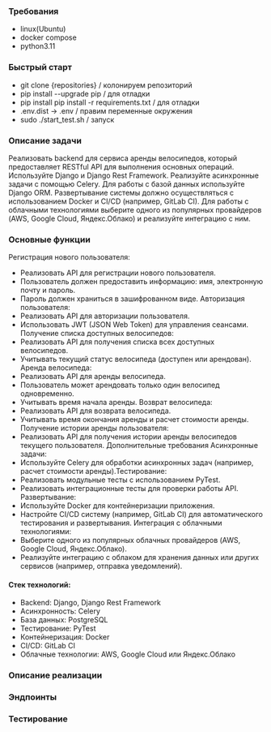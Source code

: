 ### Требования
- linux(Ubuntu)
- docker compose
- python3.11

### Быстрый старт
- git clone {repositories} / колонируем репозиторий
- pip install --upgrade pip / для отладки
- pip install pip install -r requirements.txt / для отладки
- .env.dist -> .env / правим переменные окружения
- sudo ./start_test.sh / запуск

### Описание задачи
Реализовать backend для сервиса аренды велосипедов, который предоставляет RESTful API
для выполнения основных операций.
Используйте Django и Django Rest Framework. Реализуйте асинхронные задачи с помощью
Celery.
Для работы с базой данных используйте Django ORM. Развертывание системы должно
осуществляться с использованием Docker и CI/CD (например, GitLab CI).
Для работы с облачными технологиями выберите одного из популярных провайдеров (AWS,
Google Cloud, Яндекс.Облако) и реализуйте интеграцию с ним.

### Основные функции
Регистрация нового пользователя:
- Реализовать API для регистрации нового пользователя.
- Пользователь должен предоставить информацию: имя, электронную почту и пароль.
- Пароль должен храниться в зашифрованном виде.
Авторизация пользователя:
- Реализовать API для авторизации пользователя.
- Использовать JWT (JSON Web Token) для управления сеансами.
Получение списка доступных велосипедов:
- Реализовать API для получения списка всех доступных велосипедов.
- Учитывать текущий статус велосипеда (доступен или арендован).
Аренда велосипеда:
- Реализовать API для аренды велосипеда.
- Пользователь может арендовать только один велосипед одновременно.
- Учитывать время начала аренды.
Возврат велосипеда:
- Реализовать API для возврата велосипеда.
- Учитывать время окончания аренды и расчет стоимости аренды.
Получение истории аренды пользователя:
- Реализовать API для получения истории аренды велосипедов текущего пользователя.
Дополнительные требования
Асинхронные задачи:
- Используйте Celery для обработки асинхронных задач (например, расчет стоимости
аренды).Тестирование:
- Реализовать модульные тесты с использованием PyTest.
- Реализовать интеграционные тесты для проверки работы API.
Развертывание:
- Используйте Docker для контейнеризации приложения.
- Настройте CI/CD систему (например, GitLab CI) для автоматического тестирования и
развертывания.
Интеграция с облачными технологиями:
- Выберите одного из популярных облачных провайдеров (AWS, Google Cloud,
Яндекс.Облако).
- Реализуйте интеграцию с облаком для хранения данных или других сервисов (например,
отправка уведомлений).

#### Стек технологий:
- Backend: Django, Django Rest Framework
- Асинхронность: Celery
- База данных: PostgreSQL
- Тестирование: PyTest
- Контейнеризация: Docker
- CI/CD: GitLab CI
- Облачные технологии: AWS, Google Cloud или Яндекс.Облако

### Описание реализации

### Эндпоинты

### Тестирование
